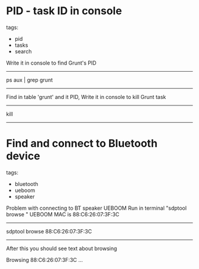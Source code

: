 # PID - task ID in console

tags:

* pid
* tasks
* search

Write it in console to find Grunt's PID 

***
ps aux | grep grunt
***

Find in table 'grunt' and it PID,
Write it in console to kill Grunt task

***
kill <pid>
***





# Find and connect to Bluetooth device

tags:

* bluetooth
* ueboom
* speaker

Problem with connecting to BT speaker UEBOOM
Run in terminal "sdptool browse <MAC address>"
UEBOOM MAC is 88:C6:26:07:3F:3C

***
sdptool browse 88:C6:26:07:3F:3C
***

After this you should see text about browsing

Browsing 88:C6:26:07:3F:3C ...


